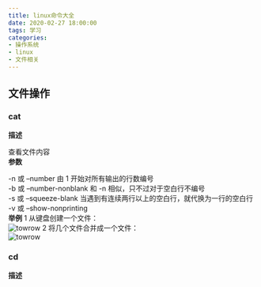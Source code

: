 ```yaml
---
title: linux命令大全
date: 2020-02-27 18:00:00
tags: 学习
categories: 
- 操作系统
- linux
- 文件相关
---
```

## 文件操作
### cat
**描述**

查看文件内容    
**参数**

-n 或 –number 由 1 开始对所有输出的行数编号    
-b 或 –number-nonblank 和 -n 相似，只不过对于空白行不编号    
-s 或 –squeeze-blank 当遇到有连续两行以上的空白行，就代换为一行的空白行    
-v 或 –show-nonprinting    
**举例**
1 从键盘创建一个文件：    
![towrow](linux/cat1.png)
2 将几个文件合并成一个文件：        
![towrow](linux/cat2.png)
### cd
**描述**